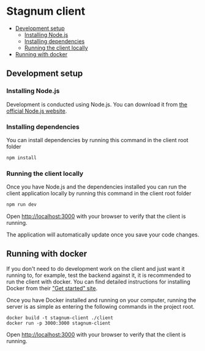 # Stagnum client

- [Development setup](#development-setup)
  - [Installing Node.js](#installing-node.js)
  - [Installing dependencies](#installing-dependencies)
  - [Running the client locally](#running-the-client-locally)
- [Running with docker](#running-with-docker)

## Development setup

### Installing Node.js

Development is conducted using Node.js. You can download it from
[the official Node.js website](https://nodejs.org/en/).

### Installing dependencies

You can install dependencies by running this command in the client root folder

```bash
npm install
```

### Running the client locally

Once you have Node.js and the dependencies installed you can run the client application locally by running this command in the client root folder

```bash
npm run dev
```

Open [http://localhost:3000](http://localhost:3000) with your browser to verify that the client is running.

The application will automatically update once you save your code changes.

## Running with docker

If you don't need to do development work on the client and just want it running to, for
example, test the backend against it, it is recommended to run the client with docker.
You can find detailed instructions for installing Docker from their
["Get started" site](https://www.docker.com/get-started/).

Once you have Docker installed and running on your computer, running the server is as
simple as entering the following commands in the project root.

```
docker build -t stagnum-client ./client
docker run -p 3000:3000 stagnum-client
```

Open [http://localhost:3000](http://localhost:3000) with your browser to verify that the client is running.
